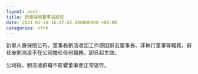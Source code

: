```yaml
---
layout: post
title: 新華保險董事長辭任
date: 2021-01-20 16:47:42.000000000 +08:00
categories: rthk
---
```


新華人壽保險公布，董事長劉浩凌因工作原因辭去董事長、非執行董事等職務，辭任後劉浩凌不在公司擔任任何職務，即日起生效。

公司指，劉浩凌辭職不影響董事會正常運作。

